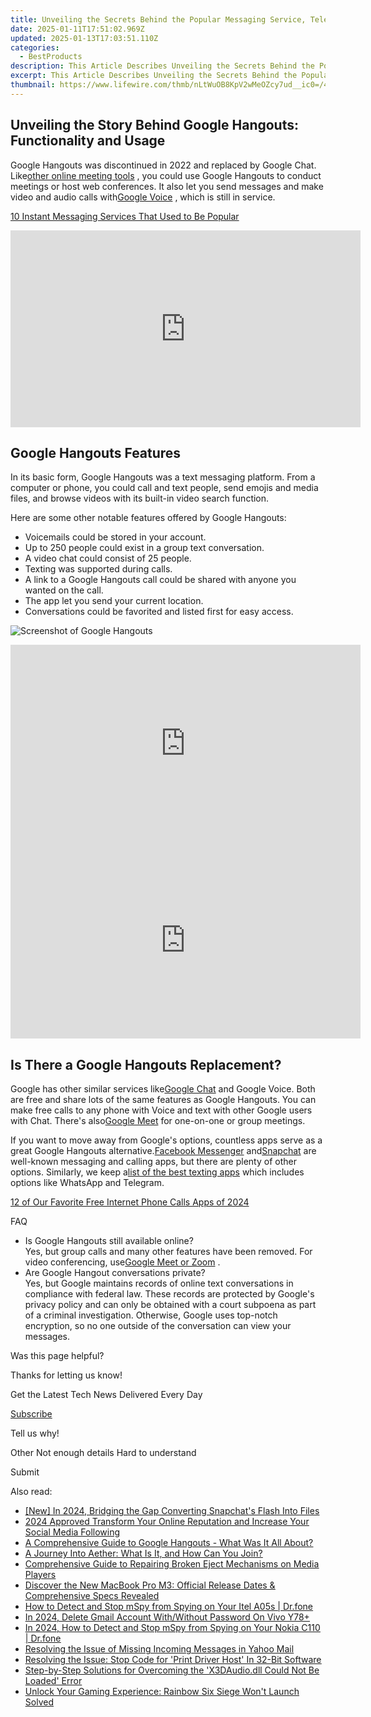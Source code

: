 ```yaml
---
title: Unveiling the Secrets Behind the Popular Messaging Service, Telegram
date: 2025-01-11T17:51:02.969Z
updated: 2025-01-13T17:03:51.110Z
categories:
  - BestProducts
description: This Article Describes Unveiling the Secrets Behind the Popular Messaging Service, Telegram
excerpt: This Article Describes Unveiling the Secrets Behind the Popular Messaging Service, Telegram
thumbnail: https://www.lifewire.com/thmb/nLtWuOB8KpV2wMeOZcy7ud__ic0=/400x300/filters:no_upscale():max_bytes(150000):strip_icc():format(webp)/what-is-the-telegram-app-d6d91563c31c4e49a126d4b4153d098f.jpg
---
```


## Unveiling the Story Behind Google Hangouts: Functionality and Usage
 Google Hangouts was discontinued in 2022 and replaced by Google Chat. Like[other online meeting tools](https://www.lifewire.com/best-online-meeting-tools-2377233) , you could use Google Hangouts to conduct meetings or host web conferences. It also let you send messages and make video and audio calls with[Google Voice](https://www.lifewire.com/what-is-google-voice-1616888) , which is still in service.

[10 Instant Messaging Services That Used to Be Popular](https://www.lifewire.com/once-popular-old-instant-messaging-services-3486135)

<!-- affiliate ads begin -->
<iframe width="560" height="315" src="https://www.youtube.com/embed/0pSRlspzW-A?si=A82G3Yxwj_31cKDq" title="YouTube video player" frameborder="0" allow="accelerometer; autoplay; clipboard-write; encrypted-media; gyroscope; picture-in-picture; web-share" referrerpolicy="strict-origin-when-cross-origin" allowfullscreen></iframe>
<!-- affiliate ads end -->

## Google Hangouts Features

 In its basic form, Google Hangouts was a text messaging platform. From a computer or phone, you could call and text people, send emojis and media files, and browse videos with its built-in video search function.

 Here are some other notable features offered by Google Hangouts:

* Voicemails could be stored in your account.
* Up to 250 people could exist in a group text conversation.
* A video chat could consist of 25 people.
* Texting was supported during calls.
* A link to a Google Hangouts call could be shared with anyone you wanted on the call.
* The app let you send your current location.
* Conversations could be favorited and listed first for easy access.

![Screenshot of Google Hangouts](https://www.lifewire.com/thmb/cJIiqK-nrvvPS18iwZ9_hDmK_aU=/1500x0/filters:no_upscale():max_bytes(150000):strip_icc():format(webp)/google-hangouts-5b40d83f46e0fb003743e320.PNG)

<!-- affiliate ads begin -->
<iframe width="560" height="315" src="https://www.youtube.com/embed/GFHH14XlFCk?si=2HcjQbDx5eG0ZQAt" title="YouTube video player" frameborder="0" allow="accelerometer; autoplay; clipboard-write; encrypted-media; gyroscope; picture-in-picture; web-share" referrerpolicy="strict-origin-when-cross-origin" allowfullscreen></iframe>
<!-- affiliate ads end -->

<!-- affiliate ads begin -->
<iframe width="560" height="315" src="https://www.youtube.com/embed/2NU63YqpVqw?si=uoJs0-nZYAkILqXx" title="YouTube video player" frameborder="0" allow="accelerometer; autoplay; clipboard-write; encrypted-media; gyroscope; picture-in-picture; web-share" referrerpolicy="strict-origin-when-cross-origin" allowfullscreen></iframe>
<!-- affiliate ads end -->

## Is There a Google Hangouts Replacement?

 Google has other similar services like[Google Chat](https://chat.google.com/) and Google Voice. Both are free and share lots of the same features as Google Hangouts. You can make free calls to any phone with Voice and text with other Google users with Chat. There's also[Google Meet](https://meet.google.com/) for one-on-one or group meetings.

 If you want to move away from Google's options, countless apps serve as a great Google Hangouts alternative.[Facebook Messenger](https://www.lifewire.com/facebook-messenger-4103719) and[Snapchat](https://www.lifewire.com/what-is-snapchat-3485908) are well-known messaging and calling apps, but there are plenty of other options. Similarly, we keep a[list of the best texting apps](https://www.lifewire.com/best-mobile-messaging-apps-2654839) which includes options like WhatsApp and Telegram.

[12 of Our Favorite Free Internet Phone Calls Apps of 2024](https://www.lifewire.com/free-internet-phone-calls-1356646)

 FAQ

* Is Google Hangouts still available online?  
 Yes, but group calls and many other features have been removed. For video conferencing, use[Google Meet or Zoom](https://www.lifewire.com/see-what-sets-these-video-conferencing-apps-apart-5077639) .
* Are Google Hangout conversations private?  
 Yes, but Google maintains records of online text conversations in compliance with federal law. These records are protected by Google's privacy policy and can only be obtained with a court subpoena as part of a criminal investigation. Otherwise, Google uses top-notch encryption, so no one outside of the conversation can view your messages.

Was this page helpful?

Thanks for letting us know!

 Get the Latest Tech News Delivered Every Day

[Subscribe](https://www.lifewire.com/#)

Tell us why!

 Other  Not enough details  Hard to understand

 Submit

<ins class="adsbygoogle"
     style="display:block"
     data-ad-format="autorelaxed"
     data-ad-client="ca-pub-7571918770474297"
     data-ad-slot="1223367746"></ins>

<ins class="adsbygoogle"
     style="display:block"
     data-ad-client="ca-pub-7571918770474297"
     data-ad-slot="8358498916"
     data-ad-format="auto"
     data-full-width-responsive="true"></ins>

<span class="atpl-alsoreadstyle">Also read:</span>
<div><ul>
<li><a href="https://snapchat-videos.techidaily.com/new-in-2024-bridging-the-gap-converting-snapchats-flash-into-files/"><u>[New] In 2024, Bridging the Gap Converting Snapchat's Flash Into Files</u></a></li>
<li><a href="https://facebook-clips.techidaily.com/2024-approved-transform-your-online-reputation-and-increase-your-social-media-following/"><u>2024 Approved Transform Your Online Reputation and Increase Your Social Media Following</u></a></li>
<li><a href="https://techtrends.techidaily.com/a-comprehensive-guide-to-google-hangouts-what-was-it-all-about/"><u>A Comprehensive Guide to Google Hangouts - What Was It All About?</u></a></li>
<li><a href="https://techtrends.techidaily.com/a-journey-into-aether-what-is-it-and-how-can-you-join/"><u>A Journey Into Aether: What Is It, and How Can You Join?</u></a></li>
<li><a href="https://techtrends.techidaily.com/comprehensive-guide-to-repairing-broken-eject-mechanisms-on-media-players/"><u>Comprehensive Guide to Repairing Broken Eject Mechanisms on Media Players</u></a></li>
<li><a href="https://techtrends.techidaily.com/discover-the-new-macbook-pro-m3-official-release-dates-and-comprehensive-specs-revealed/"><u>Discover the New MacBook Pro M3: Official Release Dates & Comprehensive Specs Revealed</u></a></li>
<li><a href="https://location-social.techidaily.com/how-to-detect-and-stop-mspy-from-spying-on-your-itel-a05s-drfone-by-drfone-virtual-android/"><u>How to Detect and Stop mSpy from Spying on Your Itel A05s | Dr.fone</u></a></li>
<li><a href="https://android-unlock.techidaily.com/in-2024-delete-gmail-account-withwithout-password-on-vivo-y78plus-by-drfone-android/"><u>In 2024, Delete Gmail Account With/Without Password On Vivo Y78+</u></a></li>
<li><a href="https://location-social.techidaily.com/in-2024-how-to-detect-and-stop-mspy-from-spying-on-your-nokia-c110-drfone-by-drfone-virtual-android/"><u>In 2024, How to Detect and Stop mSpy from Spying on Your Nokia C110 | Dr.fone</u></a></li>
<li><a href="https://techtrends.techidaily.com/resolving-the-issue-of-missing-incoming-messages-in-yahoo-mail/"><u>Resolving the Issue of Missing Incoming Messages in Yahoo Mail</u></a></li>
<li><a href="https://common-error.techidaily.com/resolving-the-issue-stop-code-for-print-driver-host-in-32-bit-software/"><u>Resolving the Issue: Stop Code for 'Print Driver Host' In 32-Bit Software</u></a></li>
<li><a href="https://techtrends.techidaily.com/step-by-step-solutions-for-overcoming-the-x3daudiodll-could-not-be-loaded-error/"><u>Step-by-Step Solutions for Overcoming the 'X3DAudio.dll Could Not Be Loaded' Error</u></a></li>
<li><a href="https://win-solutions.techidaily.com/unlock-your-gaming-experience-rainbow-six-siege-wont-launch-solved/"><u>Unlock Your Gaming Experience: Rainbow Six Siege Won't Launch Solved</u></a></li>
</ul></div>

